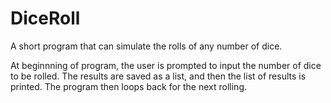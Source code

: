 # DiceRoll
A short program that can simulate the rolls of any number of dice.

At beginnning of program, the user is prompted to input the number of dice to be rolled. The results are saved as a list, and then the list of results is printed.  The program then loops back for the next rolling.

